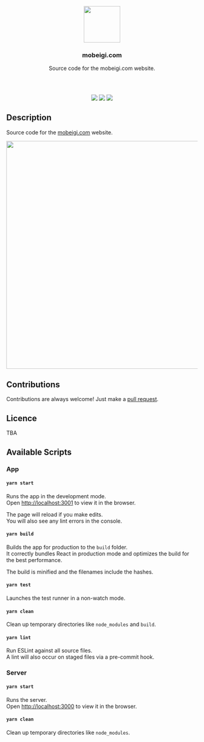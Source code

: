<p align="center">
<img src="https://mobeigi.com/images/avatar/avatar.svg" height="96px" width="96px"/>
<br/>
<h3 align="center">mobeigi.com</h3>
<p align="center">Source code for the mobeigi.com website.</p>
<h2></h2>
</p>
<br />

<p align="center">
<a href="../../issues"><img src="https://img.shields.io/github/issues/mobeigi/mobeigi.com.svg?style=flat-square" /></a>
<a href="../../pulls"><img src="https://img.shields.io/github/issues-pr/mobeigi/mobeigi.com.svg?style=flat-square" /></a> 
<a href="https://travis-ci.com/github/mobeigi/mobeigi.com/builds"><img src="https://img.shields.io/travis/com/mobeigi/mobeigi.com.svg?style=flat-square" /></a>
</p>

## Description
Source code for the [mobeigi.com](http://mobeigi.com/) website.  

<p align="center">
<img src="https://i.imgur.com/LUwmlIO.png" width="600px" />
</p>

## Contributions
Contributions are always welcome!
Just make a [pull request](../../pulls).

## Licence
TBA

## Available Scripts

### App

#### `yarn start`

Runs the app in the development mode.<br />
Open [http://localhost:3001](http://localhost:3001) to view it in the browser.

The page will reload if you make edits.<br />
You will also see any lint errors in the console.

#### `yarn build`

Builds the app for production to the `build` folder.<br />
It correctly bundles React in production mode and optimizes the build for the best performance.

The build is minified and the filenames include the hashes.<br />

#### `yarn test`

Launches the test runner in a non-watch mode.<br />


#### `yarn clean`

Clean up temporary directories like `node_modules` and `build`.<br />


#### `yarn lint`

Run ESLint against all source files.<br />
A lint will also occur on staged files via a pre-commit hook.

### Server

#### `yarn start`

Runs the server.<br />
Open [http://localhost:3000](http://localhost:3000) to view it in the browser.

#### `yarn clean`

Clean up temporary directories like `node_modules`.<br />
